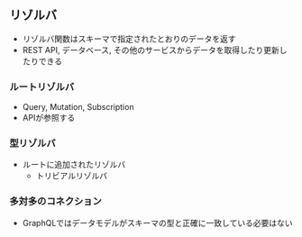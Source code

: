 ## リゾルバ

- リゾルバ関数はスキーマで指定されたとおりのデータを返す
- REST API, データベース, その他のサービスからデータを取得したり更新したりできる

### ルートリゾルバ

- Query, Mutation, Subscription
- APIが参照する

### 型リゾルバ

- ルートに追加されたリゾルバ
	- トリビアルリゾルバ

### 多対多のコネクション

- GraphQLではデータモデルがスキーマの型と正確に一致している必要はない